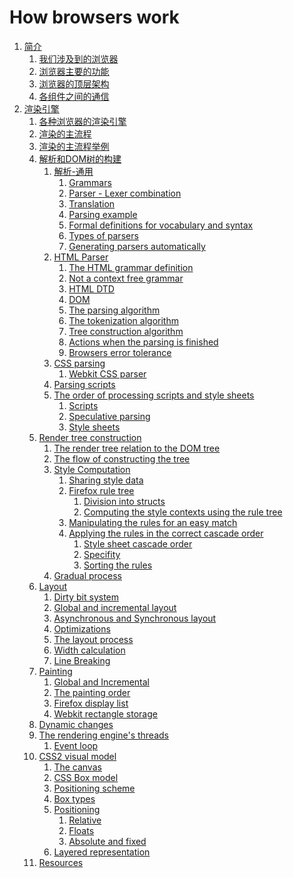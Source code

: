# How browsers work
<div class="toc">  
<ol>
<li><a href="#Introduction">简介</a>
<ol>
    <li><a href="#The_browsers_we_will_talk_about">我们涉及到的浏览器</a></li>
    <li><a href="#The_browser_main_functionality">浏览器主要的功能</a></li>
    <li><a href="#The_browser_high_level_structure">浏览器的顶层架构</a></li>
    <li><a href="#Communication_between_the_components">各组件之间的通信</a></li>
</ol>
</li>
<li><a href="#The_rendering_engine">渲染引擎</a>
<ol>
    <li><a href="#Rendering_engines">各种浏览器的渲染引擎</a></li>
    <li><a href="#The_main_flow">渲染的主流程</a></li>
    <li><a href="#Main_flow_examples">渲染的主流程举例</a></li>
    <li><a href="#Parsing_general">解析和DOM树的构建</a>
    <ol>
        <li><a href="#Parsing_general">解析-通用</a>
        <ol>
            <li><a href="#Grammars">Grammars</a></li>
            <li><a href="#Parser_Lexer_combination">Parser - Lexer combination</a></li>
            <li><a href="#Translation">Translation</a></li>
            <li><a href="#Parsing_example">Parsing example</a></li>
            <li><a href="#Formal_definitions_for_vocabulary_and_syntax">Formal definitions for vocabulary and syntax</a></li>
            <li><a href="#Types_of_parsers">Types of parsers</a></li>
            <li><a href="#Generating_parsers_automatically">Generating parsers automatically</a></li>
        </ol>
        </li>
        <li><a href="#HTML_Parser">HTML Parser</a>
        <ol>
          <li><a href="#The_HTML_grammar_definition">The HTML grammar definition</a></li>
          <li><a href="#Not_a_context_free_grammar">Not a context free grammar</a></li>
          <li><a href="#HTML_DTD">HTML DTD</a></li>
          <li><a href="#DOM">DOM</a></li>
          <li><a href="#The_parsing_algorithm">The parsing algorithm</a></li>
          <li><a href="#The_tokenization_algorithm">The tokenization algorithm</a></li>
          <li><a href="#Tree_construction_algorithm">Tree construction algorithm</a></li>
          <li><a href="#Actions_when_the_parsing_is_finished">Actions when the parsing is finished</a></li>
          <li><a href="#Browsers_error_tolerance">Browsers error tolerance</a></li>
        </ol>
        </li>
        <li><a href="#CSS_parsing">CSS parsing</a>
        <ol>
          <li><a href="#Webkit_CSS_parser">Webkit CSS parser</a></li>
        </ol>
        </li>
        <li><a href="#Parsing_scripts">Parsing scripts</a></li>
        <li><a href="#The_order_of_processing_scripts_and_style_sheets">The order of processing scripts and style sheets</a>
        <ol>
          <li><a href="#Scripts">Scripts</a></li>
          <li><a href="#Speculative_parsing">Speculative parsing</a></li>
          <li><a href="#Style_sheets">Style sheets</a></li>
        </ol>
        </li>
    </ol>
    </li>
    <li><a href="#Render_tree_construction">Render tree construction</a>
    <ol>
      <li><a href="#The_render_tree_relation_to_the_DOM_tree">The render tree relation to the DOM tree</a></li>
      <li><a href="#The_flow_of_constructing_the_tree">The flow of constructing the tree</a></li>
      <li><a href="#Style_Computation">Style Computation</a>
      <ol>
        <li><a href="#Sharing_style_data">Sharing style data</a></li>
        <li><a href="#Firefox_rule_tree">Firefox rule tree</a>
        <ol>
            <li><a href="#Division_into_structs">Division into structs</a></li>
          <li><a href="#Computing_the_style_contexts_using_the_rule_tree">Computing the style contexts using the rule       tree</a></li>
        </ol>
        </li>
        <li><a href="#Manipulating_the_rules_for_an_easy_match">Manipulating the rules for an easy match</a></li>
        <li><a href="#Applying_the_rules_in_the_correct_cascade_order">Applying the rules in the correct cascade order</a>
        <ol>
        <li><a href="#Style_sheet_cascade_order">Style sheet cascade order</a></li>
        <li><a href="#Specifity">Specifity</a></li>
        <li><a href="#Sorting_the_rules">Sorting the rules</a></li>
        </ol>
        </li>
      </ol>
      </li>
      <li><a href="#Gradual_process">Gradual process</a></li>
    </ol>
    </li>
     <li><a href="#Layout">Layout</a>
      <ol>
        <li><a href="#Dirty_bit_system">Dirty bit system</a></li>
        <li><a href="#Global_and_incremental_layout">Global and incremental layout</a></li>
        <li><a href="#Asynchronous_and_Synchronous_layout">Asynchronous and Synchronous layout</a></li>
        <li><a href="#Optimizations">Optimizations</a></li>
        <li><a href="#The_layout_process">The layout process</a></li>
        <li><a href="#Width_calculation">Width calculation</a></li>
        <li><a href="#Line_Breaking">Line Breaking</a></li>
      </ol>
     </li>
     <li><a href="#Painting">Painting</a>
      <ol>
        <li><a href="#Global_and_Incremental">Global and Incremental</a></li>
        <li><a href="#The_painting_order">The painting order</a></li>
        <li><a href="#Firefox_display_list">Firefox display list</a></li>
        <li><a href="#Webkit_rectangle_storage">Webkit rectangle storage</a></li>
      </ol>
     </li>
     <li><a href="#Dynamic_changes">Dynamic changes</a></li>
     <li><a href="#The_rendering_engines_threads">The rendering engine's threads</a>
      <ol>
        <li><a href="#Event_loop">Event loop</a></li>
      </ol> 
     </li>
      <li><a href="#css">CSS2 visual model</a>
      <ol>
        <li><a href="#The_canvas">The canvas</a></li>
        <li><a href="#CSS_Box_model">CSS Box model</a></li>
        <li><a href="#Positioning_scheme">Positioning scheme</a></li>
        <li><a href="#Box_types">Box types</a></li>
        <li><a href="#Positioning">Positioning</a>
        <ol>
            <li><a href="#Relative">Relative</a></li>
            <li><a href="#Floats">Floats</a></li>
            <li><a href="#Absolute_and_fixed">Absolute and fixed</a></li>
        </ol>
        </li>
        <li><a href="#Layered_representation">Layered representation</a></li>
      </ol>
     </li>
     <li><a href="#Resources">Resources</a></li>
</ol>   
</li>
</ol>
</div>
